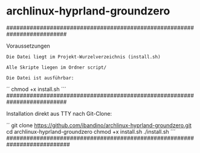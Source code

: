 # archlinux-hyprland-groundzero

##########################################################################


Voraussetzungen


    Die Datei liegt im Projekt-Wurzelverzeichnis (install.sh)

    Alle Skripte liegen im Ordner script/

    Die Datei ist ausführbar:

´´
chmod +x install.sh
´´´
##########################################################################


Installation direkt aus TTY nach Git-Clone:

´´
git clone https://github.com/ibandino/archlinux-hyprland-groundzero.git
cd archlinux-hyprland-groundzero
chmod +x install.sh
./install.sh
´´´
###########################################################################
